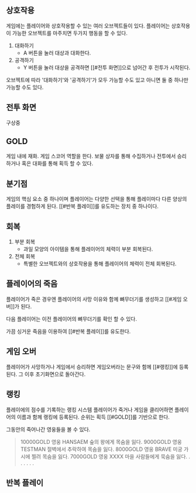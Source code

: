 ## 상호작용

게임에는 플레이어와 상호작용할 수 있는 여러 오브젝트들이 있다. 플레이어는 상호작용이 가능한 오브젝트를 마주치면 두가지 행동을 할 수 있다.
1. 대화하기
	- A 버튼을 눌러 대상과 대화한다.
2. 공격하기
	- Y 버튼을 눌러 대상을 공격하면 [[#전투 화면]]으로 넘어간 후 전투가 시작된다.

오브젝트에 따라 '대화하기'와 '공격하기'가 모두 가능할 수도 있고 아니면 둘 중 하나만 가능할 수도 있다. 

## 전투 화면
구상중

## GOLD
게임 내에 재화. 게임 스코어 역할을 한다.
보물 상자를 통해 수집하거나 전투에서 승리하거나 혹은 대화를 통해 획득 할 수 있다.

## 분기점
게임의 핵심 요소 중 하나이며 플레이어는 다양한 선택을 통해 플레이마다 다른 양상의 플레이를 경험하게 된다. [[#반복 플레이]]를 유도하는 장치 중 하나이다.

## 회복

1. 부분 회복
	- 과일 모양의 아이템을 통해 플레이어의 체력이 부분 회복된다.
2. 전체 회복
	- 특별한 오브젝트와의 상호작용을 통해 플레이어의 체력이 전체 회복된다.

## 플레이어의 죽음
플레이어가 죽은 경우엔 플레이어의 사망 이유와 함께 뼈무더기를 생성하고 [[#게임 오버]]가 된다.

다음 플레이어는 이전 플레이어의 뼈무더기를 확인 할 수 있다.

가끔 싱거운 죽음을 이용하여 [[#반복 플레이]]를 유도한다. 

## 게임 오버
플레이어가 사망하거나 게임에서 승리하면 게임오버라는 문구와 함께 [[#랭킹]]에 등록 된다. 그 이후 초기화면으로 돌아간다.

## 랭킹
플레이에의 점수를 기록하는 랭킹 시스템 플레이어가 죽거나 게임을 클리어하면 플레이어의 이름과 함께 랭킹에 등록된다. 순위는 획득 [[#GOLD]]를 기반으로 한다.

그동안의 죽어나간 영웅들을 볼 수 있다.

>10000GOLD    영웅 HANSAEM 숲의 왕에게 목숨을 잃다.
>9000GOLD     영웅 TESTMAN 절벽에서 추락하여 목숨을 잃다.
>8000GOLD     영웅 BRAVE 미궁 가시에 찔려 목숨을 잃다.
>7000GOLD     영웅  XXXX 마을 사람들에게 묵숨을 잃다.
>.
>.
>.
>.
>.
>.

## 반복 플레이
